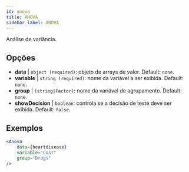 ```yaml
---
id: anova
title: ANOVA
sidebar_label: ANOVA
---
```


Análise de variância.

## Opções

* __data__ | `object (required)`: objeto de arrays de valor. Default: `none`.
* __variable__ | `string (required)`: nome da variável a ser exibida. Default: `none`.
* __group__ | `(string|Factor)`: nome da variável de agrupamento. Default: `none`.
* __showDecision__ | `boolean`: controla se a decisão de teste deve ser exibida. Default: `false`.


## Exemplos

```jsx live
<Anova
    data={heartdisease} 
    variable="Cost"
    group="Drugs"
/>
```
